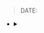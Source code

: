 ###### <!-- ref -->

 <!-- ref -->

> DATE:

<!--  -->

- <details close>
  <summary></summary>

  </details>
